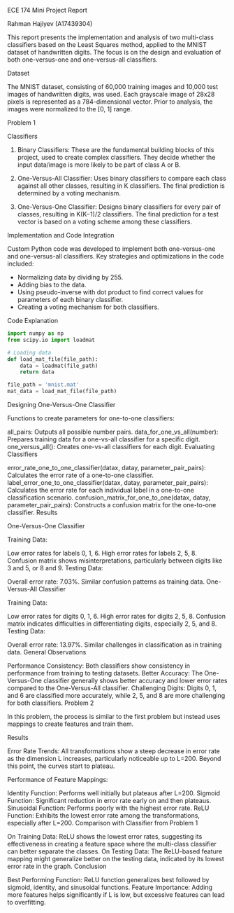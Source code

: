 ECE 174 Mini Project Report

Rahman Hajiyev (A17439304)

This report presents the implementation and analysis of two multi-class classifiers based on the Least Squares method, applied to the MNIST dataset of handwritten digits. The focus is on the design and evaluation of both one-versus-one and one-versus-all classifiers.

Dataset

The MNIST dataset, consisting of 60,000 training images and 10,000 test images of handwritten digits, was used. Each grayscale image of 28x28 pixels is represented as a 784-dimensional vector. Prior to analysis, the images were normalized to the [0, 1] range.

Problem 1

Classifiers

1. Binary Classifiers: These are the fundamental building blocks of this project, used to create complex classifiers. They decide whether the input data/image is more likely to be part of class A or B.
   
2. One-Versus-All Classifier: Uses binary classifiers to compare each class against all other classes, resulting in K classifiers. The final prediction is determined by a voting mechanism.

3. One-Versus-One Classifier: Designs binary classifiers for every pair of classes, resulting in K(K−1)/2 classifiers. The final prediction for a test vector is based on a voting scheme among these classifiers.

Implementation and Code Integration

Custom Python code was developed to implement both one-versus-one and one-versus-all classifiers. Key strategies and optimizations in the code included:
- Normalizing data by dividing by 255.
- Adding bias to the data.
- Using pseudo-inverse with dot product to find correct values for parameters of each binary classifier.
- Creating a voting mechanism for both classifiers.

Code Explanation

```python
import numpy as np
from scipy.io import loadmat

# Loading data
def load_mat_file(file_path):
    data = loadmat(file_path)
    return data

file_path = 'mnist.mat'
mat_data = load_mat_file(file_path)
```
Designing One-Versus-One Classifier

Functions to create parameters for one-to-one classifiers:

all_pairs: Outputs all possible number pairs.
data_for_one_vs_all(number): Prepares training data for a one-vs-all classifier for a specific digit.
one_versus_all(): Creates one-vs-all classifiers for each digit.
Evaluating Classifiers

error_rate_one_to_one_classifier(datax, datay, parameter_pair_pairs): Calculates the error rate of a one-to-one classifier.
label_error_one_to_one_classifier(datax, datay, parameter_pair_pairs): Calculates the error rate for each individual label in a one-to-one classification scenario.
confusion_matrix_for_one_to_one(datax, datay, parameter_pair_pairs): Constructs a confusion matrix for the one-to-one classifier.
Results

One-Versus-One Classifier

Training Data:

Low error rates for labels 0, 1, 6.
High error rates for labels 2, 5, 8.
Confusion matrix shows misinterpretations, particularly between digits like 3 and 5, or 8 and 9.
Testing Data:

Overall error rate: 7.03%.
Similar confusion patterns as training data.
One-Versus-All Classifier

Training Data:

Low error rates for digits 0, 1, 6.
High error rates for digits 2, 5, 8.
Confusion matrix indicates difficulties in differentiating digits, especially 2, 5, and 8.
Testing Data:

Overall error rate: 13.97%.
Similar challenges in classification as in training data.
General Observations

Performance Consistency: Both classifiers show consistency in performance from training to testing datasets.
Better Accuracy: The One-Versus-One classifier generally shows better accuracy and lower error rates compared to the One-Versus-All classifier.
Challenging Digits: Digits 0, 1, and 6 are classified more accurately, while 2, 5, and 8 are more challenging for both classifiers.
Problem 2

In this problem, the process is similar to the first problem but instead uses mappings to create features and train them.

Results

Error Rate Trends: All transformations show a steep decrease in error rate as the dimension L increases, particularly noticeable up to L=200. Beyond this point, the curves start to plateau.

Performance of Feature Mappings:

Identity Function: Performs well initially but plateaus after L=200.
Sigmoid Function: Significant reduction in error rate early on and then plateaus.
Sinusoidal Function: Performs poorly with the highest error rate.
ReLU Function: Exhibits the lowest error rate among the transformations, especially after L=200.
Comparison with Classifier from Problem 1

On Training Data: ReLU shows the lowest error rates, suggesting its effectiveness in creating a feature space where the multi-class classifier can better separate the classes.
On Testing Data: The ReLU-based feature mapping might generalize better on the testing data, indicated by its lowest error rate in the graph.
Conclusion

Best Performing Function: ReLU function generalizes best followed by sigmoid, identity, and sinusoidal functions.
Feature Importance: Adding more features helps significantly if L is low, but excessive features can lead to overfitting.
